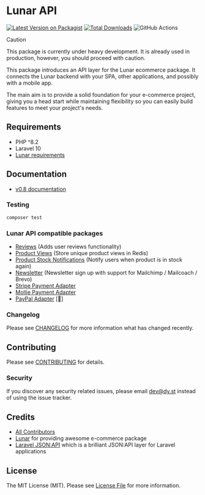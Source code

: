 # Lunar API

[![Latest Version on Packagist](https://img.shields.io/packagist/v/dystcz/lunar-api.svg?style=flat-square)](https://packagist.org/packages/dystcz/lunar-api)
[![Total Downloads](https://img.shields.io/packagist/dt/dystcz/lunar-api.svg?style=flat-square)](https://packagist.org/packages/dystcz/lunar-api)
![GitHub Actions](https://github.com/dystcz/lunar-api/actions/workflows/tests.yaml/badge.svg)

> [!CAUTION]
> This package is currently under heavy development. It is already used in production, however, you should proceed with caution.

This package introduces an API layer for the Lunar ecommerce package.
It connects the Lunar backend with your SPA, other applications,
and possibly with a mobile app.

The main aim is to provide a solid foundation for your e-commerce project,
giving you a head start while maintaining flexibility so you can
easily build features to meet your project's needs.

## Requirements

- PHP ^8.2
- Laravel 10
- [Lunar requirements](https://docs.lunarphp.io/core/installation.html#server-requirements)

## Documentation

- [v0.8 documentation](https://0.lunar-api.docs.dy.st/)

### Testing

```bash
composer test
```

### Lunar API compatible packages

- [Reviews](https://github.com/dystcz/lunar-api-reviews) (Adds user reviews functionality)
- [Product Views](https://github.com/dystcz/lunar-api-product-views)
 (Store unique product views in Redis)
- [Product Stock Notifications](https://github.com/dystcz/lunar-api-product-notifications)
 (Notify users when product is in stock again)
- [Newsletter](https://github.com/dystcz/lunar-api-newsletter)
 (Newsletter sign up with support for Mailchimp / Mailcoach / Brevo)
- [Stripe Payment Adapter](https://github.com/dystcz/lunar-api-stripe-adapter)
- [Mollie Payment Adapter](https://github.com/pixelpillow/lunar-api-mollie-adapter)
- [PayPal Adapter](https://github.com/dystcz/lunar-api-paypal-adapter) [🚧]

### Changelog

Please see [CHANGELOG](CHANGELOG.md) for more information what has changed recently.

## Contributing

Please see [CONTRIBUTING](CONTRIBUTING.md) for details.

### Security

If you discover any security related issues, please email dev@dy.st instead of using the issue tracker.

## Credits

- [All Contributors](../../contributors)
- [Lunar](https://github.com/lunarphp/lunar) for providing awesome e-commerce package
- [Laravel JSON:API](https://github.com/laravel-json-api/laravel)
 which is a brilliant JSON:API layer for Laravel applications

## License

The MIT License (MIT). Please see [License File](LICENSE.md) for more information.
